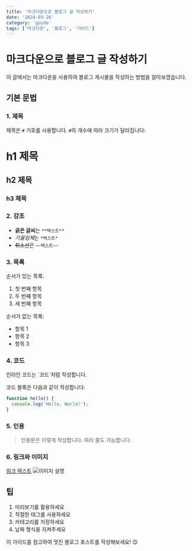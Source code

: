 ```yaml
---
title: '마크다운으로 블로그 글 작성하기'
date: '2024-03-26'
category: 'guide'
tags: ['마크다운', '블로그', '가이드']
---
```


# 마크다운으로 블로그 글 작성하기

이 글에서는 마크다운을 사용하여 블로그 게시물을 작성하는 방법을 알아보겠습니다.

## 기본 문법

### 1. 제목

제목은 `#` 기호를 사용합니다. `#`의 개수에 따라 크기가 달라집니다:

# h1 제목
## h2 제목
### h3 제목

### 2. 강조

- **굵은 글씨**는 `**텍스트**`
- *기울임체*는 `*텍스트*`
- ~~취소선~~은 `~~텍스트~~`

### 3. 목록

순서가 있는 목록:
1. 첫 번째 항목
2. 두 번째 항목
3. 세 번째 항목

순서가 없는 목록:
- 항목 1
- 항목 2
- 항목 3

### 4. 코드

인라인 코드는 \`코드\`처럼 작성합니다.

코드 블록은 다음과 같이 작성합니다:

```javascript
function hello() {
  console.log('Hello, World!');
}
```

### 5. 인용

> 인용문은 이렇게 작성합니다.
> 여러 줄도 가능합니다.

### 6. 링크와 이미지

[링크 텍스트](URL)
![이미지 설명](이미지URL)

## 팁

1. 미리보기를 활용하세요
2. 적절한 태그를 사용하세요
3. 카테고리를 지정하세요
4. 날짜 형식을 지켜주세요

이 가이드를 참고하여 멋진 블로그 포스트를 작성해보세요! 😊 